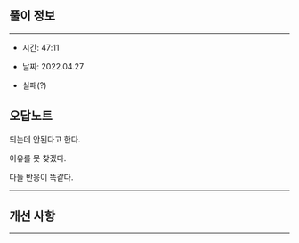 ## 풀이 정보

----
- 시간: 47:11

- 날짜: 2022.04.27

- 실패(?)


## 오답노트

되는데 안된다고 한다.

이유를 못 찾겠다.

다들 반응이 똑같다.

---

## 개선 사항


---


